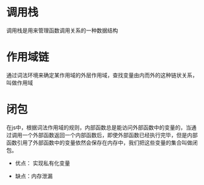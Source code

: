 # 调用栈
调用栈是用来管理函数调用关系的一种数据结构


# 作用域链
通过词法环境来确定某作用域的外层作用域，查找变量由内而外的这种链状关系，叫做作用域


# 闭包
在js中，根据词法作用域的规则，内部函数总是能访问外部函数中的变量的，当通过调用一个外部函数返回一个内部函数后，即使外部函数已经执行完毕，但是内部函数引用了外部函数中的变量依然会保存在内存中，我们把这些变量的集合叫做闭包。

- 优点： 实现私有化变量

- 缺点：内存泄漏
